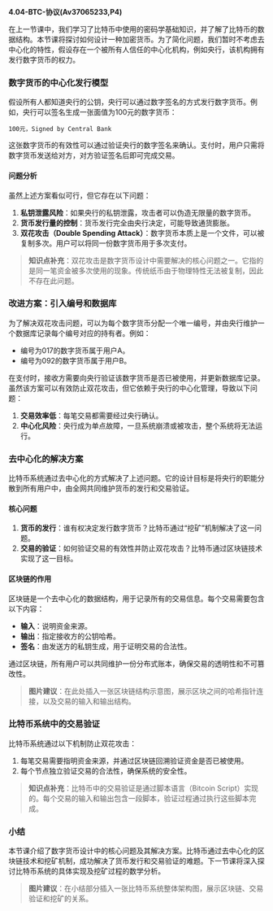 **4.04-BTC-协议(Av37065233,P4)**

在上一节课中，我们学习了比特币中使用的密码学基础知识，并了解了比特币的数据结构。本节课将探讨如何设计一种加密货币。为了简化问题，我们暂时不考虑去中心化的特性，假设存在一个被所有人信任的中心化机构，例如央行，该机构拥有发行数字货币的权力。

### 数字货币的中心化发行模型

假设所有人都知道央行的公钥，央行可以通过数字签名的方式发行数字货币。例如，央行可以签名生成一张面值为100元的数字货币：

```
100元，Signed by Central Bank
```

这张数字货币的有效性可以通过验证央行的数字签名来确认。支付时，用户只需将数字货币发送给对方，对方验证签名后即可完成交易。

#### 问题分析

虽然上述方案看似可行，但它存在以下问题：
1. **私钥泄露风险**：如果央行的私钥泄露，攻击者可以伪造无限量的数字货币。
2. **货币发行量的控制**：货币发行完全由央行决定，可能导致通货膨胀。
3. **双花攻击（Double Spending Attack）**：数字货币本质上是一个文件，可以被复制多次。用户可以将同一份数字货币用于多次支付。

> **知识点补充**：双花攻击是数字货币设计中需要解决的核心问题之一。它指的是同一笔资金被多次使用的现象。传统纸币由于物理特性无法被复制，因此不存在此问题。

### 改进方案：引入编号和数据库

为了解决双花攻击问题，可以为每个数字货币分配一个唯一编号，并由央行维护一个数据库记录每个编号对应的持有者。例如：
- 编号为017的数字货币属于用户A。
- 编号为092的数字货币属于用户B。

在支付时，接收方需要向央行验证该数字货币是否已被使用，并更新数据库记录。虽然该方案可以有效防止双花攻击，但它依赖于央行的中心化管理，导致以下问题：
1. **交易效率低**：每笔交易都需要经过央行确认。
2. **中心化风险**：央行成为单点故障，一旦系统崩溃或被攻击，整个系统将无法运行。

### 去中心化的解决方案

比特币系统通过去中心化的方式解决了上述问题。它的设计目标是将央行的职能分散到所有用户中，由全网共同维护货币的发行和交易验证。

#### 核心问题
1. **货币的发行**：谁有权决定发行数字货币？比特币通过“挖矿”机制解决了这一问题。
2. **交易的验证**：如何验证交易的有效性并防止双花攻击？比特币通过区块链技术实现了这一目标。

#### 区块链的作用

区块链是一个去中心化的数据结构，用于记录所有的交易信息。每个交易需要包含以下内容：
- **输入**：说明资金来源。
- **输出**：指定接收方的公钥哈希。
- **签名**：由发送方的私钥生成，用于证明交易的合法性。

通过区块链，所有用户可以共同维护一份分布式账本，确保交易的透明性和不可篡改性。

> **图片建议**：在此处插入一张区块链结构示意图，展示区块之间的哈希指针连接，以及交易的输入和输出结构。

### 比特币系统中的交易验证

比特币系统通过以下机制防止双花攻击：
1. 每笔交易需要指明资金来源，并通过区块链回溯验证资金是否已被使用。
2. 每个节点独立验证交易的合法性，确保系统的安全性。

> **知识点补充**：比特币中的交易验证是通过脚本语言（Bitcoin Script）实现的。每个交易的输入和输出包含一段脚本，验证过程通过执行这些脚本完成。

### 小结

本节课介绍了数字货币设计中的核心问题及其解决方案。比特币通过去中心化的区块链技术和挖矿机制，成功解决了货币发行和交易验证的难题。下一节课将深入探讨比特币系统的具体实现及挖矿过程的数学分析。

> **图片建议**：在小结部分插入一张比特币系统整体架构图，展示区块链、交易验证和挖矿的关系。
